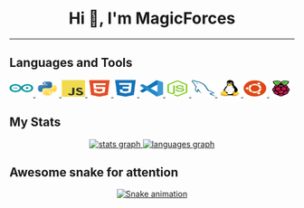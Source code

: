 <h1 align="center">Hi 👋, I'm MagicForces</h1>

---

## Languages and Tools
<a href="https://github.com/Magic-Forces">
    <div align="left">
    <img src="https://raw.githubusercontent.com/devicons/devicon/master/icons/arduino/arduino-original.svg" height="30" width="42" alt="arduino logo">
    <img src="https://raw.githubusercontent.com/devicons/devicon/master/icons/python/python-original.svg" height="30" width="42" alt="python logo">
    <img src="https://raw.githubusercontent.com/devicons/devicon/master/icons/javascript/javascript-original.svg" height="30" width="42" alt="javascript logo">
    <img src="https://raw.githubusercontent.com/devicons/devicon/master/icons/html5/html5-plain.svg" height="30" width="42" alt="html5 logo">
    <img src="https://raw.githubusercontent.com/devicons/devicon/master/icons/css3/css3-plain.svg" height="30" width="42" alt="css3 logo">
    <img src="https://raw.githubusercontent.com/devicons/devicon/master/icons/vscode/vscode-original.svg" height="30" width="42" alt="ubuntu logo">
    <img src="https://raw.githubusercontent.com/devicons/devicon/master/icons/nodejs/nodejs-original.svg" height="30" width="42" alt="nodejs logo">
    <img src="https://raw.githubusercontent.com/devicons/devicon/master/icons/mysql/mysql-original.svg" height="30" width="42" alt="mysql logo">
    <img src="https://raw.githubusercontent.com/devicons/devicon/master/icons/linux/linux-original.svg" height="30" width="42" alt="linux logo">
    <img src="https://raw.githubusercontent.com/devicons/devicon/master/icons/ubuntu/ubuntu-plain.svg" height="30" width="42" alt="ubuntu logo">
    <img src="https://raw.githubusercontent.com/devicons/devicon/master/icons/raspberrypi/raspberrypi-original.svg" height="30" width="42" alt="raspberrypi logo">
    </div>
</a>

## My Stats
<a href="https://github.com/Magic-Forces">
    <div align="center">
        <img src="https://github-readme-stats.vercel.app/api?hide_title=false&hide_rank=false&show_icons=true&include_all_commits=true&count_private=true&disable_animations=false&card_width=500&theme=gruvbox&locale=en&hide_border=false&username=Magic-Forces" height="150" alt="stats graph">
        <img src="https://github-readme-stats.vercel.app/api/top-langs?locale=en&hide_title=false&layout=compact&card_width=254.725786&langs_count=5&theme=gruvbox&hide_border=false&username=Magic-Forces" height="150" alt="languages graph">
    </div>
</a>

## Awesome snake for attention
<a href="https://github.com/Magic-Forces">
    <div align="center">
        <img src="https://raw.githubusercontent.com/Magic-Forces/Magic-Forces/output/snake.svg" alt="Snake animation" />
    </div>
</a>
